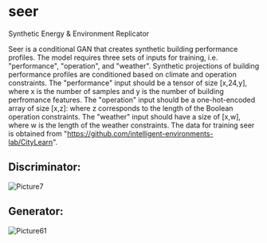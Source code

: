 # seer
Synthetic Energy & Environment Replicator

Seer is a conditional GAN that creates synthetic building performance profiles. The model requires three sets of inputs for training, i.e. "performance", "operation", and "weather". Synthetic projections of building performance profiles are conditioned based on climate and operation constraints. The "performance" input should be a tensor of size [x,24,y], where x is the number of samples and y is the number of building perfromance features. The "operation" input should be a one-hot-encoded array of size [x,z]: where z corresponds to the length of the Boolean operation constraints. The "weather" input should have a size of [x,w], where w is the length of the weather constraints.
The data for training seer is obtained from "https://github.com/intelligent-environments-lab/CityLearn".

## Discriminator:
![Picture7](https://user-images.githubusercontent.com/27851066/110112203-b8520b00-7db1-11eb-8203-35613200e0fe.png)


## Generator:
![Picture61](https://user-images.githubusercontent.com/27851066/110112225-c011af80-7db1-11eb-9430-1d790408ef45.png)

